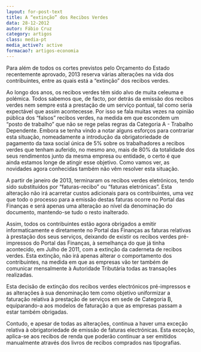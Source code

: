 ```yaml
---
layout: for-post-text
title: A “extinção” dos Recibos Verdes
data: 28-12-2012
autor: Fábio Cruz
category: artigos
class: media-pt
media_active?: active
formacao?: artigos-economia
---
```

 
Para além de todos os cortes previstos pelo Orçamento do Estado recentemente aprovado, 2013 reserva várias alterações na vida dos contribuintes, entre as quais está a “extinção” dos recibos verdes.

Ao longo dos anos, os recibos verdes têm sido alvo de muita celeuma e polémica. Todos sabemos que, de facto, por detrás da emissão dos recibos verdes nem sempre está a prestação de um serviço pontual, tal como seria expectável que assim acontecesse. Por isso se fala muitas vezes na opinião pública dos “falsos” recibos verdes, na medida em que escondem um “posto de trabalho” que não se rege pelas regras da Categoria A - Trabalho Dependente. Embora se tenha vindo a notar alguns esforços para contrariar esta situação, nomeadamente a introdução da obrigatoriedade de pagamento da taxa social única de 5% sobre os trabalhadores a recibos verdes que tenham auferido, no mesmo ano, mais de 80% da totalidade dos seus rendimentos junto da mesma empresa ou entidade, o certo é que ainda estamos longe de atingir esse objetivo. Como vamos ver, as novidades agora conhecidas também não vêm resolver esta situação.

A partir de janeiro de 2013, terminaram os recibos verdes eletrónicos, tendo sido substituídos por “faturas-recibo” ou “faturas eletrónicas”. Esta alteração não irá acarretar custos adicionais para os contribuintes, uma vez que todo o processo para a emissão destas faturas ocorre no Portal das Finanças e será apenas uma alteração ao nível da denominação do documento, mantendo-se tudo o resto inalterado.

Assim, todos os contribuintes estão agora obrigados a emitir informaticamente e diretamente no Portal das Finanças as faturas relativas à prestação dos seus serviços, deixando de existir os recibos verdes pré-impressos do Portal das Finanças, à semelhança do que já tinha acontecido, em Julho de 2011, com a extinção da caderneta de recibos verdes. Esta extinção, não irá apenas alterar o comportamento dos contribuintes, na medida em que as empresas vão ter também de comunicar mensalmente à Autoridade Tributária todas as transações realizadas.

Esta decisão de extinção dos recibos verdes electrónicos pré-impressos e as alterações à sua denominação tem como objetivo uniformizar a faturação relativa à prestação de serviços em sede de Categoria B, equiparando-a aos modelos de faturação a que as empresas passam a estar também obrigadas.

Contudo, e apesar de todas as alterações, continua a haver uma exceção relativa à obrigatoriedade de emissão de faturas electrónicas. Esta exceção, aplica-se aos recibos de renda que poderão continuar a ser emitidos manualmente através dos livros de recibos comprados nas tipografias.